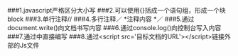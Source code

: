 ###1.javascript严格区分大小写
###2.可以使用{}括成一个语句组，形成一个块block
###3.单行注释//
###4.多行注释／ \*注释内容 \*／
###5.通过document.write()向文档书写内容
###6.通过console.log()向控制台写入内容
###7.通过<script></script>中直接编写
###8.通过\<script src='目标文档的URL'>\</script>链接外部的Js文件

